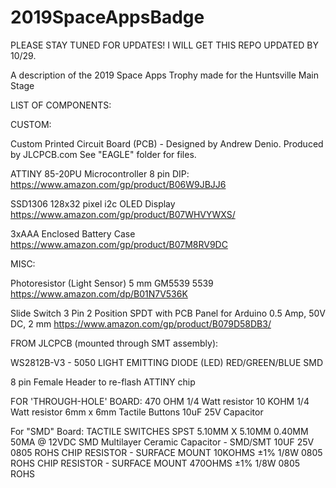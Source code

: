 # 2019SpaceAppsBadge
PLEASE STAY TUNED FOR UPDATES!  I WILL GET THIS REPO UPDATED BY 10/29.

A description of the 2019 Space Apps Trophy made for the Huntsville Main Stage

LIST OF COMPONENTS:

CUSTOM:

Custom Printed Circuit Board (PCB) - Designed by Andrew Denio. Produced by JLCPCB.com See "EAGLE" folder for files.

ATTINY 85-20PU Microcontroller 8 pin DIP: https://www.amazon.com/gp/product/B06W9JBJJ6

SSD1306 128x32 pixel i2c OLED Display https://www.amazon.com/gp/product/B07WHVYWXS/

3xAAA Enclosed Battery Case https://www.amazon.com/gp/product/B07M8RV9DC


MISC:

Photoresistor (Light Sensor) 5 mm GM5539 5539 https://www.amazon.com/dp/B01N7V536K

Slide Switch 3 Pin 2 Position SPDT with PCB Panel for Arduino 0.5 Amp, 50V DC, 2 mm https://www.amazon.com/gp/product/B079D58DB3/

FROM JLCPCB (mounted through SMT assembly):

WS2812B-V3 - 5050 LIGHT EMITTING DIODE (LED) RED/GREEN/BLUE SMD

8 pin Female Header to re-flash ATTINY chip

FOR 'THROUGH-HOLE' BOARD:
470 OHM 1/4 Watt resistor
10 KOHM 1/4 Watt resistor
6mm x 6mm Tactile Buttons
10uF 25V Capacitor

For "SMD" Board:
TACTILE SWITCHES SPST 5.10MM X 5.10MM 0.40MM 50MA @ 12VDC SMD
Multilayer Ceramic Capacitor - SMD/SMT 10UF 25V 0805 ROHS
CHIP RESISTOR - SURFACE MOUNT 10KOHMS ±1% 1/8W 0805 ROHS
CHIP RESISTOR - SURFACE MOUNT 470OHMS ±1% 1/8W 0805 ROHS
